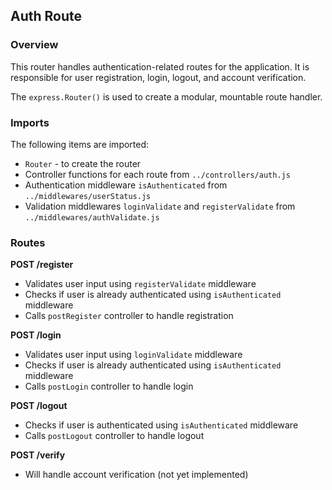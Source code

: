 ## Auth Route

### Overview

This router handles authentication-related routes for the application. It is responsible for user registration, login, logout, and account verification.

The `express.Router()` is used to create a modular, mountable route handler.

### Imports

The following items are imported:

- `Router` - to create the router
- Controller functions for each route from `../controllers/auth.js`
- Authentication middleware `isAuthenticated` from `../middlewares/userStatus.js`
- Validation middlewares `loginValidate` and `registerValidate` from `../middlewares/authValidate.js`

### Routes

**POST /register**

- Validates user input using `registerValidate` middleware
- Checks if user is already authenticated using `isAuthenticated` middleware
- Calls `postRegister` controller to handle registration

**POST /login**

- Validates user input using `loginValidate` middleware
- Checks if user is already authenticated using `isAuthenticated` middleware
- Calls `postLogin` controller to handle login

**POST /logout**

- Checks if user is authenticated using `isAuthenticated` middleware
- Calls `postLogout` controller to handle logout

**POST /verify**

- Will handle account verification (not yet implemented)
